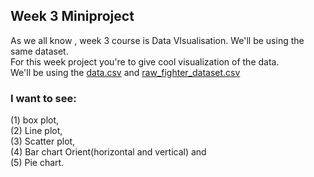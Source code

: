 ## Week 3 Miniproject<br/>
As we all know , week 3 course is Data VIsualisation. We'll be using the same dataset.<br/>
For this week project you're to give cool visualization of the data.<br/>
We'll be using the [data.csv](https://github.com/DSC-Unilag/ML-Study-Group/blob/master/Assignment/Week3/data.csv) and [raw_fighter_dataset.csv](https://github.com/DSC-Unilag/ML-Study-Group/blob/master/Assignment/Week3/Dataset/Raw_fighter_data.csv)<br/>

### I want to see: 
(1) box plot, <br/>
(2) Line plot, <br/>
(3) Scatter plot, <br/>
(4) Bar chart Orient(horizontal and vertical) and <br/>
(5) Pie chart.

